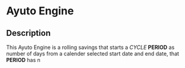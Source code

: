 # Ayuto Engine

## Description

This Ayuto Engine is a rolling savings that starts a _CYCLE_ **PERIOD** as number of days from a calender selected start date and end date, that **PERIOD** has n

